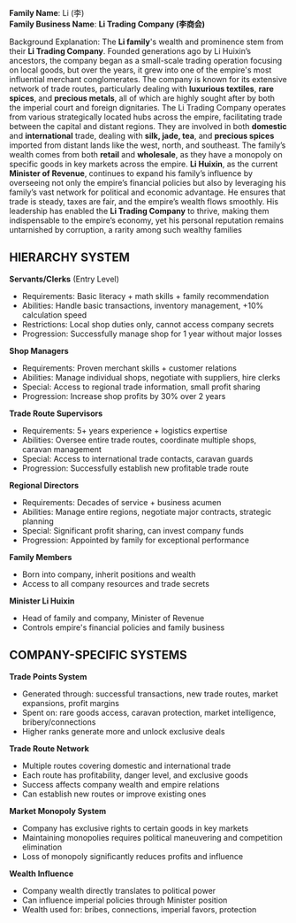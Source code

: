 **Family Name**: Li (李)  
**Family Business Name**: **Li Trading Company (李商会)**

Background Explanation:
The **Li family**'s wealth and prominence stem from their **Li Trading Company**. Founded generations ago by Li Huixin’s ancestors, the company began as a small-scale trading operation focusing on local goods, but over the years, it grew into one of the empire's most influential merchant conglomerates. The company is known for its extensive network of trade routes, particularly dealing with **luxurious textiles**, **rare spices**, and **precious metals**, all of which are highly sought after by both the imperial court and foreign dignitaries.
The Li Trading Company operates from various strategically located hubs across the empire, facilitating trade between the capital and distant regions.
They are involved in both **domestic** and **international** trade, dealing with **silk, jade, tea**, and **precious spices** imported from distant lands like the west, north, and southeast.
The family’s wealth comes from both **retail** and **wholesale**, as they have a monopoly on specific goods in key markets across the empire.
**Li Huixin**, as the current **Minister of Revenue**, continues to expand his family’s influence by overseeing not only the empire’s financial policies but also by leveraging his family’s vast network for political and economic advantage. He ensures that trade is steady, taxes are fair, and the empire’s wealth flows smoothly.
His leadership has enabled the **Li Trading Company** to thrive, making them indispensable to the empire’s economy, yet his personal reputation remains untarnished by corruption, a rarity among such wealthy families

## **HIERARCHY SYSTEM**

**Servants/Clerks** (Entry Level)
- Requirements: Basic literacy + math skills + family recommendation
- Abilities: Handle basic transactions, inventory management, +10% calculation speed
- Restrictions: Local shop duties only, cannot access company secrets
- Progression: Successfully manage shop for 1 year without major losses

**Shop Managers**
- Requirements: Proven merchant skills + customer relations
- Abilities: Manage individual shops, negotiate with suppliers, hire clerks
- Special: Access to regional trade information, small profit sharing
- Progression: Increase shop profits by 30% over 2 years

**Trade Route Supervisors**
- Requirements: 5+ years experience + logistics expertise
- Abilities: Oversee entire trade routes, coordinate multiple shops, caravan management
- Special: Access to international trade contacts, caravan guards
- Progression: Successfully establish new profitable trade route

**Regional Directors**
- Requirements: Decades of service + business acumen
- Abilities: Manage entire regions, negotiate major contracts, strategic planning
- Special: Significant profit sharing, can invest company funds
- Progression: Appointed by family for exceptional performance

**Family Members**
- Born into company, inherit positions and wealth
- Access to all company resources and trade secrets

**Minister Li Huixin**
- Head of family and company, Minister of Revenue
- Controls empire's financial policies and family business

## **COMPANY-SPECIFIC SYSTEMS**

**Trade Points System**
- Generated through: successful transactions, new trade routes, market expansions, profit margins
- Spent on: rare goods access, caravan protection, market intelligence, bribery/connections
- Higher ranks generate more and unlock exclusive deals

**Trade Route Network**
- Multiple routes covering domestic and international trade
- Each route has profitability, danger level, and exclusive goods
- Success affects company wealth and empire relations
- Can establish new routes or improve existing ones

**Market Monopoly System**
- Company has exclusive rights to certain goods in key markets
- Maintaining monopolies requires political maneuvering and competition elimination
- Loss of monopoly significantly reduces profits and influence

**Wealth Influence**
- Company wealth directly translates to political power
- Can influence imperial policies through Minister position
- Wealth used for: bribes, connections, imperial favors, protection